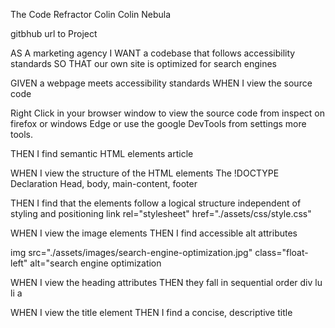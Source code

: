 The Code Refractor Colin
Colin Nebula

gitbhub url to Project







AS A marketing agency
I WANT a codebase that follows accessibility standards
SO THAT our own site is optimized for search engines


GIVEN a webpage meets accessibility standards
WHEN I view the source code

Right Click in your browser window to view the source code from inspect on firefox or windows Edge or use the google DevTools from settings more tools.

THEN I find semantic HTML elements
article 

WHEN I view the structure of the HTML elements
The !DOCTYPE Declaration 
Head, body, main-content, footer

THEN I find that the elements follow a logical structure independent of styling and positioning
link rel="stylesheet" href="./assets/css/style.css"

WHEN I view the image elements
THEN I find accessible alt attributes

img src="./assets/images/search-engine-optimization.jpg" class="float-left" alt="search engine optimization

WHEN I view the heading attributes
THEN they fall in sequential order
div lu li a

WHEN I view the title element
THEN I find a concise, descriptive title